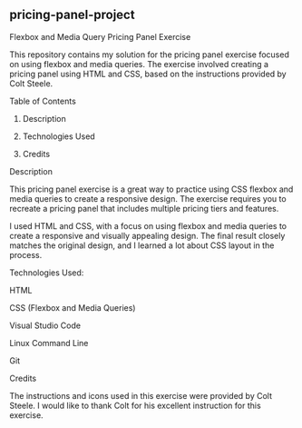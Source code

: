 ## pricing-panel-project
Flexbox and Media Query Pricing Panel Exercise

This repository contains my solution for the pricing panel exercise focused on using flexbox and media queries. The exercise involved creating a pricing panel using HTML and CSS, based on the instructions provided by Colt Steele.


Table of Contents

1. Description

2. Technologies Used

3. Credits


Description

This pricing panel exercise is a great way to practice using CSS flexbox and media queries to create a responsive design. The exercise requires you to recreate a pricing panel that includes multiple pricing tiers and features.

I used HTML and CSS, with a focus on using flexbox and media queries to create a responsive and visually appealing design. The final result closely matches the original design, and I learned a lot about CSS layout in the process.


Technologies Used:

HTML

CSS (Flexbox and Media Queries)

Visual Studio Code

Linux Command Line

Git


Credits

The instructions and icons used in this exercise were provided by Colt Steele. I would like to thank Colt for his excellent instruction for this exercise.

